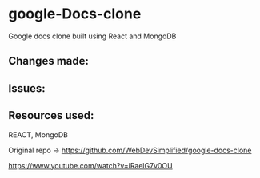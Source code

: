 # google-Docs-clone
Google docs clone built using React and MongoDB


## Changes made:


## Issues:


## Resources used:
REACT, MongoDB

Original repo -> https://github.com/WebDevSimplified/google-docs-clone

https://www.youtube.com/watch?v=iRaelG7v0OU